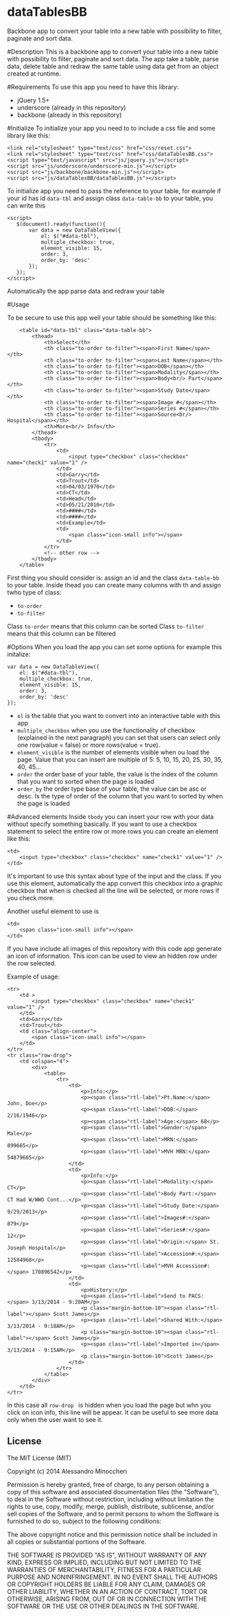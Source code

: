 dataTablesBB
============

Backbone app to convert your table into a new table with possibility to filter, paginate and sort data.

#Description
This is a backbone app to convert your table into a new table with possibility to filter, paginate and sort data.
The app take a table, parse data, delete table and redraw the same table using data get from an object created at runtime.

#Requirements
To use this app you need to have this library:
- jQuery 1.5+
- underscore (already in this repository)
- backbone (already in this repository)

#Initialize
To initialize your app you need to to include a css file and some library like this:

```
<link rel="stylesheet" type="text/css" href="css/reset.css">
<link rel="stylesheet" type="text/css" href="css/dataTablesBB.css">
<script type="text/javascript" src="js/jquery.js"></script>
<script src="js/underscore/underscore-min.js"></script>
<script src="js/backbone/backbone-min.js"></script>
<script src="js/dataTablesBB/dataTablesBB.js"></script>
```
To initialize app you need to pass the reference to your table, for example if your id has id ```data-tbl``` and assign class ```data-table-bb``` to your table, you can write this


```
<script>
   $(document).ready(function(){
       var data = new DataTableView({ 
           el: $("#data-tbl"),
           multiple_checkbox: true,
           element_visible: 15,
           order: 3,
           order_by: 'desc'
       });
   });
</script>
```

Automatically the app parse data and redraw your table

#Usage

To be secure to use this app well your table should be something like this:

```
	<table id="data-tbl" class="data-table-bb">
        <thead>
            <th>Select</th>
            <th class="to-order to-filter"><span>First Name</span></th>
            <th class="to-order to-filter"><span>Last Name</span></th>
            <th class="to-order to-filter"><span>DOB</span></th>
            <th class="to-order to-filter"><span>Modality</span></th>
            <th class="to-order to-filter"><span>Body<br/> Part</span></th>
            <th class="to-order to-filter"><span>Study Date</span></th>
            <th class="to-order to-filter"><span>Image #</span></th>
            <th class="to-order to-filter"><span>Series #</span></th>
            <th class="to-order to-filter"><span>Source<br/> Hospital</span></th>
            <th>More<br/> Info</th>
        </thead>
        <tbody>
            <tr>
                <td>
                    <input type="checkbox" class="checkbox" name="check1" value="1" />
                </td>
                <td>Garry</td>
                <td>Trout</td>
                <td>04/03/1970</td>
                <td>CT</td>
                <td>Head</td>
                <td>05/21/2010</td>
                <td>####</td>
                <td>####</td>
                <td>Example</td>
                <td>
                    <span class="icon-small info"></span>
                </td>
            </tr>
            <!-- other row -->
        </tbody>
    </table>
```

First thing you should consider is: assign an id and the class ```data-table-bb``` to your table.
Inside thead you can create many columns with th and assign twho type of class:
- ```to-order```
- ```to-filter```

Class ```to-order``` means that this column can be sorted
Class ```to-filter``` means that this column can be filtered

#Options
When you load the app you can set some options for example this initalize:

```
var data = new DataTableView({ 
    el: $("#data-tbl"),
    multiple_checkbox: true,
    element_visible: 15,
    order: 3,
    order_by: 'desc'
});
```

- ```el``` is the table that you want to convert into an interactive table with this app
- ```multiple_checkbox``` when you use the functionality of checkbox (explained in the next paragraph) you can set that users can select only one row(value = false) or more rows(value = true).
- ```element_visible``` is the number of elements visible when ou load the page. Value that you can insert are multiple of 5: 5, 10, 15, 20, 25, 30, 35, 40, 45...
- ```order``` the order base of your table, the value is the index of the column that you want to sorted when the page is loaded
- ```order_by``` the order type base of your table, the value can be asc or desc. Is the type of order of the column that you want to sorted by when the page is loaded

#Advanced elements
Inside ```tbody``` you can insert your row with your data without specify something basically.
If you want to use a checkbox statement to select the entire row or more rows you can create an element like this:

```
<td>
    <input type="checkbox" class="checkbox" name="check1" value="1" />
</td>
```

It's important to use this syntax about type of the input and the class.
If you use this element, automatically the app convert this checkbox into a graphic checkbox that when is checked all the line will be selected, or more rows if you check more.


Another useful element to use is

```
<td>
    <span class="icon-small info"></span>
</td>
```
If you have include all images of this repository with this code app generate an icon of information.
This icon can be used to view an hidden row under the row selected.

Example of usage:

```
<tr>
    <td >
        <input type="checkbox" class="checkbox" name="check1" value="1" />
    </td>
    <td>Garry</td>
    <td>Trout</td>
    <td class="align-center">
        <span class="icon-small info"></span>
    </td>
</tr>
<tr class="row-drop">
    <td colspan="4">
        <div>
            <table>
                <tr>
                    <td>
                        <p>Info:</p>
                        <p><span class="rtl-label">Pt.Name:</span> John, Doe</p>
                        <p><span class="rtl-label">DOB:</span> 2/16/1946</p>
                        <p><span class="rtl-label">Age:</span> 68</p>
                        <p><span class="rtl-label">Gender:</span> Male</p>
                        <p><span class="rtl-label">MRN:</span> 899665</p>
                        <p><span class="rtl-label">MVH MRN:</span> 54879665</p>
                    </td>
                    <td>
                        <p>Info:</p>
                        <p><span class="rtl-label">Modality:</span> CT</p>
                        <p><span class="rtl-label">Body Part:</span> CT Had W/WWO Cont...</p>
                        <p><span class="rtl-label">Study Date:</span> 9/29/2013</p>
                        <p><span class="rtl-label">Images#:</span> 879</p>
                        <p><span class="rtl-label">Series#:</span> 12</p>
                        <p><span class="rtl-label">Origin:</span> St. Joseph Hospital</p>
                        <p><span class="rtl-label">Accession#:</span> 12584968</p>
                        <p><span class="rtl-label">MVH Accession#:</span> 170896542</p>
                    </td>
                    <td>
                        <p>History:</p>
                        <p><span class="rtl-label">Send to PACS:</span> 3/13/2014 - 9:20AM</p>
                        <p class="margin-bottom-10"><span class="rtl-label"></span> Scott James</p>
                        <p><span class="rtl-label">Shared With:</span> 3/13/2014 - 9:18AM</p>
                        <p class="margin-bottom-10"><span class="rtl-label"></span> Scott James</p>
                        <p><span class="rtl-label">Imported in</span> 3/13/2014 - 9:15AM</p>
                        <p class="margin-bottom-10">Scott James</p>
                    </td>
                </tr>
            </table>
        </div>
    </td>
</tr>
```

In this case all ```row-drop ``` is hidden when you load the page but whn you click on icon info, this line will be appear.
It can be useful to see more data only when the user want to see it.

## License

The MIT License (MIT)

Copyright (c) 2014 Alessandro Minoccheri

Permission is hereby granted, free of charge, to any person obtaining a copy of this software and associated documentation files (the "Software"), to deal in the Software without restriction, including without limitation the rights to use, copy, modify, merge, publish, distribute, sublicense, and/or sell copies of the Software, and to permit persons to whom the Software is furnished to do so, subject to the following conditions:

The above copyright notice and this permission notice shall be included in all copies or substantial portions of the Software.

THE SOFTWARE IS PROVIDED "AS IS", WITHOUT WARRANTY OF ANY KIND, EXPRESS OR IMPLIED, INCLUDING BUT NOT LIMITED TO THE WARRANTIES OF MERCHANTABILITY, FITNESS FOR A PARTICULAR PURPOSE AND NONINFRINGEMENT. IN NO EVENT SHALL THE AUTHORS OR COPYRIGHT HOLDERS BE LIABLE FOR ANY CLAIM, DAMAGES OR OTHER LIABILITY, WHETHER IN AN ACTION OF CONTRACT, TORT OR OTHERWISE, ARISING FROM, OUT OF OR IN CONNECTION WITH THE SOFTWARE OR THE USE OR OTHER DEALINGS IN THE SOFTWARE.